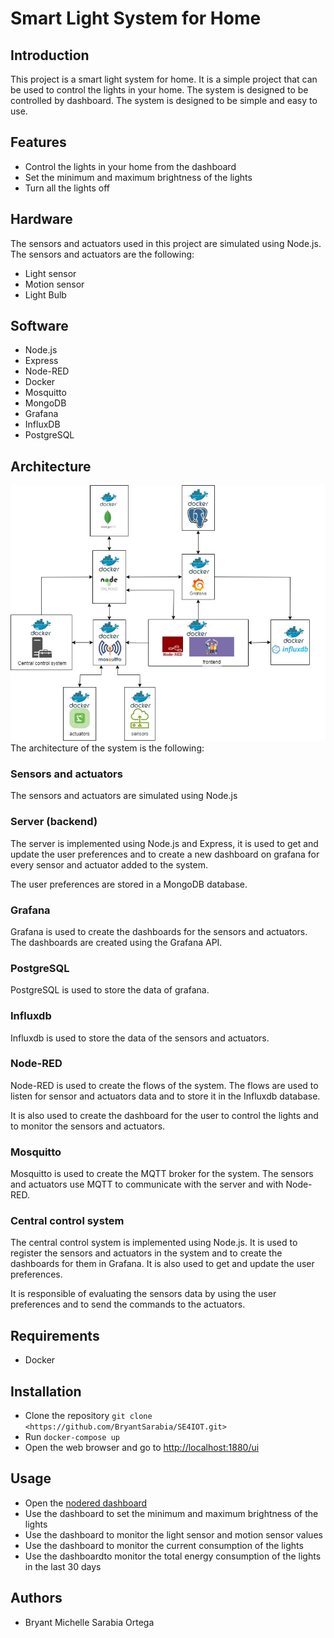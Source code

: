 # Smart Light System for Home

## Introduction

This project is a smart light system for home. It is a simple project that can be used to control the lights in your home. The system is designed to be controlled by dashboard. The system is designed to be simple and easy to use.

## Features

- Control the lights in your home from the dashboard
- Set the minimum and maximum brightness of the lights
- Turn all the lights off

## Hardware

The sensors and actuators used in this project are simulated using Node.js. The sensors and actuators are the following:

- Light sensor
- Motion sensor
- Light Bulb

## Software

- Node.js
- Express
- Node-RED
- Docker
- Mosquitto
- MongoDB
- Grafana
- InfluxDB
- PostgreSQL

## Architecture

![Architecture diagram](./docs/arch.jpg)
The architecture of the system is the following:

### Sensors and actuators

The sensors and actuators are simulated using Node.js

### Server (backend)

The server is implemented using Node.js and Express, it is used to get and update the user preferences and to create a new dashboard on grafana for every sensor and actuator added to the system.

The user preferences are stored in a MongoDB database.

### Grafana

Grafana is used to create the dashboards for the sensors and actuators. The dashboards are created using the Grafana API.

### PostgreSQL

PostgreSQL is used to store the data of grafana.

### Influxdb

Influxdb is used to store the data of the sensors and actuators.

### Node-RED

Node-RED is used to create the flows of the system. The flows are used to listen for sensor and actuators data and to store it in the Influxdb database.

It is also used to create the dashboard for the user to control the lights and to monitor the sensors and actuators.

### Mosquitto

Mosquitto is used to create the MQTT broker for the system. The sensors and actuators use MQTT to communicate with the server and with Node-RED.

### Central control system

The central control system is implemented using Node.js. It is used to register the sensors and actuators in the system and to create the dashboards for them in Grafana. It is also used to get and update the user preferences.

It is responsible of evaluating the sensors data by using the user preferences and to send the commands to the actuators.

## Requirements

- Docker

## Installation

- Clone the repository `git clone <https://github.com/BryantSarabia/SE4IOT.git>`
- Run `docker-compose up`
- Open the web browser and go to <http://localhost:1880/ui>

## Usage

- Open the [nodered dashboard](http://localhost:1880/ui)
- Use the dashboard to set the minimum and maximum brightness of the lights
- Use the dashboard to monitor the light sensor and motion sensor values
- Use the dashboard to monitor the current consumption of the lights
- Use the dashboardto monitor the total energy consumption of the lights in the last 30 days

## Authors

- Bryant Michelle Sarabia Ortega
